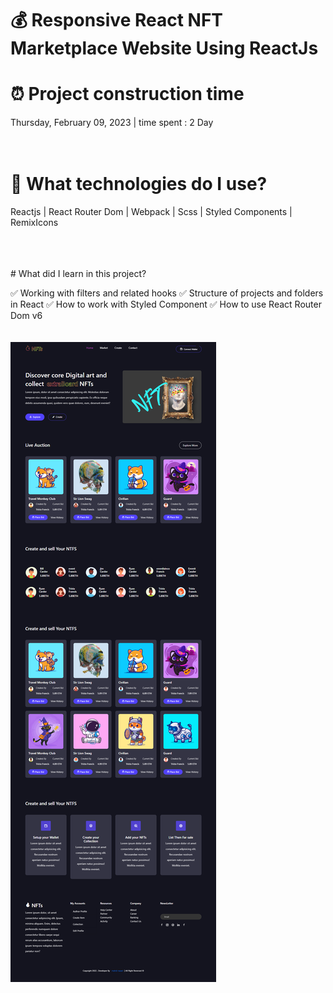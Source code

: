 # 💰 Responsive React NFT Marketplace Website Using ReactJs 

# ⏰ Project construction time

Thursday, February 09, 2023 | time spent : 2 Day
<br />
<br />
<br />
# 🧂 What technologies do I use?


Reactjs | React Router Dom |  Webpack | Scss | Styled Components | RemixIcons

<br />
<br />
<br />
# What did I learn in this project?

✅ Working with filters and related hooks
✅ Structure of projects and folders in React
✅ How to work with Styled Component
✅ How to use React Router Dom v6
<br />
<br />
<br />
 ![Nft portfolio](https://github.com/mhdi-nzari/Nft-project/blob/main/screencapture-nft.png)






